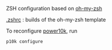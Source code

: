 ZSH configuration based on [oh-my-zsh](https://ohmyz.sh/)

[.zshrc](./.zshrc) : builds of the oh-my-zsh template

To reconfigure [power10k](https://www.lorenzobettini.it/2024/01/oh-my-zsh-and-powerlevel10k-in-macos/), run

```shell
p10k configure
```

